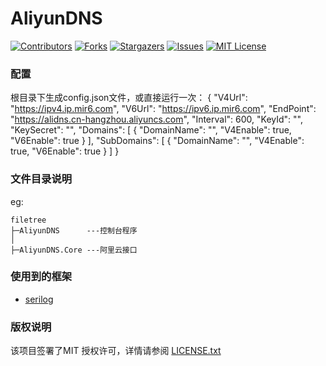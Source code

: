 

# AliyunDNS

<!-- PROJECT SHIELDS -->

[![Contributors][contributors-shield]][contributors-url]
[![Forks][forks-shield]][forks-url]
[![Stargazers][stars-shield]][stars-url]
[![Issues][issues-shield]][issues-url]
[![MIT License][license-shield]][license-url]

### 配置

根目录下生成config.json文件，或直接运行一次：
{
  "V4Url": "https://ipv4.ip.mir6.com",
  "V6Url": "https://ipv6.ip.mir6.com",
  "EndPoint": "https://alidns.cn-hangzhou.aliyuncs.com",
  "Interval": 600,
  "KeyId": "",
  "KeySecret": "",
  "Domains": [
    {
      "DomainName": "",
      "V4Enable": true,
      "V6Enable": true
    }
  ],
  "SubDomains": [
    {
      "DomainName": "",
      "V4Enable": true,
      "V6Enable": true
    }
  ]
}

### 文件目录说明

eg:

```
filetree 
├─AliyunDNS      ---控制台程序
│
├─AliyunDNS.Core ---阿里云接口

```

### 使用到的框架

- [serilog](https://github.com/serilog/serilog)

### 版权说明

该项目签署了MIT 授权许可，详情请参阅 [LICENSE.txt](https://github.com/fallingrust/AliyunDNS/LICENSE.txt)

<!-- links -->

[your-project-path]:fallingrust/AliyunDNS

[contributors-shield]: https://img.shields.io/github/contributors/fallingrust/AliyunDNS.svg?style=flat-square

[contributors-url]: https://github.com/fallingrust/AliyunDNS/graphs/contributors

[forks-shield]: https://img.shields.io/github/forks/fallingrust/AliyunDNS.svg?style=flat-square

[forks-url]: https://github.com/fallingrust/AliyunDNS/network/members

[stars-shield]: https://img.shields.io/github/stars/fallingrust/AliyunDNS.svg?style=flat-square

[stars-url]: https://github.com/fallingrust/AliyunDNS/stargazers

[issues-shield]: https://img.shields.io/github/issues/fallingrust/AliyunDNS.svg?style=flat-square

[issues-url]: https://img.shields.io/github/issues/fallingrust/AliyunDNS.svg

[license-shield]: https://img.shields.io/github/license/fallingrust/AliyunDNS.svg?style=flat-square

[license-url]: https://github.com/fallingrust/AliyunDNS/blob/master/LICENSE.txt
